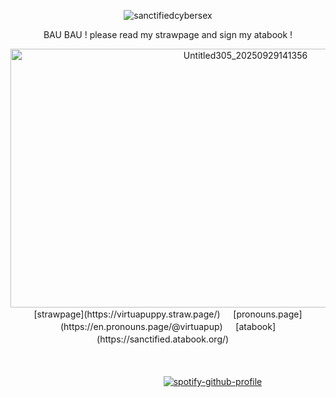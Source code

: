 <p align="center"> <img src="https://komarev.com/ghpvc/?username=sanctifiedcybersex&label=　　　　　　silly　ruffians　..　zᶻ+૮˶-+ﻌ+-˶ა⌒)ᦱ　　　　　　&color=f4b7b7&style=plastic" alt="sanctifiedcybersex" />


<p align="center"> BAU BAU !  please read my strawpage and sign my atabook !
  
<p align="center"> <img width="736" height="414" alt="Untitled305_20250929141356" src="https://github.com/user-attachments/assets/da775b20-05e0-4237-96ae-885eb5bc5169"


<p align="center">
  [strawpage](https://virtuapuppy.straw.page/) ㅤ [pronouns.page](https://en.pronouns.page/@virtuapup) ㅤ [atabook](https://sanctified.atabook.org/)
ㅤ</p>
ㅤ

ㅤㅤㅤㅤㅤㅤㅤㅤㅤㅤㅤㅤㅤㅤㅤㅤㅤㅤㅤ[![spotify-github-profile](https://spotify-github-profile.kittinanx.com/api/view?uid=4fp0asyhbo9h5rumcdu5tintk&cover_image=true&theme=default&show_offline=false&background_color=2c2c35&interchange=true&bar_color=dda1b3&bar_color_cover=false)](https://spotify-github-profile.kittinanx.com/api/view?uid=4fp0asyhbo9h5rumcdu5tintk&redirect=true)
